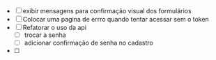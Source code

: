 - [ ] exibir mensagens para confirmação visual dos formulários
- [ ] Colocar uma pagina de errro quando tentar acessar sem o token
- [ ] Refatorar o uso da api
  - [ ] trocar a senha
  - [ ] adicionar confirmação de senha no cadastro
- [ ] 